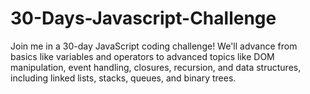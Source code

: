 # 30-Days-Javascript-Challenge
Join me in a 30-day JavaScript coding challenge! We'll advance from basics like variables and operators to advanced topics like DOM manipulation, event handling, closures, recursion, and data structures, including linked lists, stacks, queues, and binary trees.
